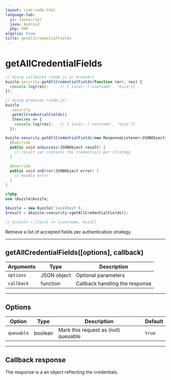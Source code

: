 ```yaml
---
layout: side-code.html
language-tab:
  js: Javascript
  java: Android
  php: PHP
algolia: true
title: getAllCredentialFields
---
```


# getAllCredentialFields

```js
// Using callbacks (node.js or browser)
kuzzle.security.getAllCredentialFields(function (err, res) {
  console.log(res);     // { local: ['username', 'kuid']}
});

// Using promises (node.js)
kuzzle
  .security
  .getAllCredentialFields()
  .then(res => {
    console.log(res);   // { local: ['username', 'kuid']}
  });
```

```java
kuzzle.security.getAllCredentialFields(new ResponseListener<JSONObject>() {
  @Override
  public void onSuccess(JSONObject result) {
    // result var contains the credentials per strategy
  }

  @Override
  public void onError(JSONObject error) {
    // Handle error
  }
}
```

```php
<?php
use \Kuzzle\Kuzzle;

$kuzzle = new Kuzzle('localhost');
$result = $kuzzle->security->getAllCredentialFields();

// $result = [local => [username, kuid]]
```

Retrieve a list of accepted fields per authentication strategy.

---

## getAllCredentialFields([options], callback)

| Arguments | Type | Description
|-----------|------|------------
| `options` | JSON object | Optional parameters
| `callback`| function | Callback handling the response

---

## Options

| Option | Type | Description | Default
|--------|------|-------------|---------
| `queuable` | boolean | Mark this request as (not) queuable | `true`

---

## Callback response

The response is a an object reflecting the credentials.
